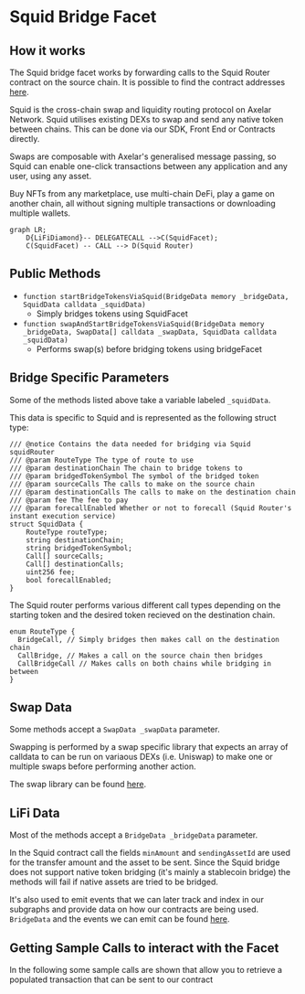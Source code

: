 # Squid Bridge Facet

## How it works

The Squid bridge facet works by forwarding calls to the Squid Router contract on the source chain. It is possible to find the contract addresses [here](https://docs.squidrouter.com/resources/urls-and-addresses).

Squid is the cross-chain swap and liquidity routing protocol on Axelar Network.
Squid utilises existing DEXs to swap and send any native token between chains. This can be done via our SDK, Front End or Contracts directly.

Swaps are composable with Axelar's generalised message passing, so Squid can enable one-click transactions between any application and any user, using any asset.

Buy NFTs from any marketplace, use multi-chain DeFi, play a game on another chain, all without signing multiple transactions or downloading multiple wallets.

```mermaid
graph LR;
    D{LiFiDiamond}-- DELEGATECALL -->C(SquidFacet);
    C(SquidFacet) -- CALL --> D(Squid Router)
```

## Public Methods

- `function startBridgeTokensViaSquid(BridgeData memory _bridgeData, SquidData calldata _squidData)`
  - Simply bridges tokens using SquidFacet
- `function swapAndStartBridgeTokensViaSquid(BridgeData memory _bridgeData, SwapData[] calldata _swapData, SquidData calldata _squidData)`
  - Performs swap(s) before bridging tokens using bridgeFacet

## Bridge Specific Parameters

Some of the methods listed above take a variable labeled `_squidData`.

This data is specific to Squid and is represented as the following struct type:

```solidity
/// @notice Contains the data needed for bridging via Squid squidRouter
/// @param RouteType The type of route to use
/// @param destinationChain The chain to bridge tokens to
/// @param bridgedTokenSymbol The symbol of the bridged token
/// @param sourceCalls The calls to make on the source chain
/// @param destinationCalls The calls to make on the destination chain
/// @param fee The fee to pay
/// @param forecallEnabled Whether or not to forecall (Squid Router's instant execution service)
struct SquidData {
    RouteType routeType;
    string destinationChain;
    string bridgedTokenSymbol;
    Call[] sourceCalls;
    Call[] destinationCalls;
    uint256 fee;
    bool forecallEnabled;
}
```
The Squid router performs various different call types depending on the starting token and the desired token recieved on the destination chain.

```solidity
enum RouteType {
  BridgeCall, // Simply bridges then makes call on the destination chain
  CallBridge, // Makes a call on the source chain then bridges
  CallBridgeCall // Makes calls on both chains while bridging in between
}
```
## Swap Data

Some methods accept a `SwapData _swapData` parameter.

Swapping is performed by a swap specific library that expects an array of calldata to can be run on variaous DEXs (i.e. Uniswap) to make one or multiple swaps before performing another action.

The swap library can be found [here](../src/Libraries/LibSwap.sol).

## LiFi Data

Most of the methods accept a `BridgeData _bridgeData` parameter.

In the Squid contract call the fields `minAmount` and `sendingAssetId` are used for the transfer amount and the asset to be sent. Since the Squid bridge does not support native token bridging (it's mainly a stablecoin bridge) the methods will fail if native assets are tried to be bridged.

It's also used to emit events that we can later track and index in our subgraphs and provide data on how our contracts are being used. `BridgeData` and the events we can emit can be found [here](../src/Interfaces/ILiFi.sol).

## Getting Sample Calls to interact with the Facet

In the following some sample calls are shown that allow you to retrieve a populated transaction that can be sent to our contract
